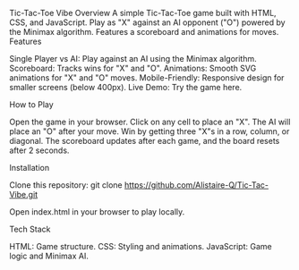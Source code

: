 Tic-Tac-Toe Vibe
Overview
A simple Tic-Tac-Toe game built with HTML, CSS, and JavaScript. Play as "X" against an AI opponent ("O") powered by the Minimax algorithm. Features a scoreboard and animations for moves.
Features

Single Player vs AI: Play against an AI using the Minimax algorithm.
Scoreboard: Tracks wins for "X" and "O".
Animations: Smooth SVG animations for "X" and "O" moves.
Mobile-Friendly: Responsive design for smaller screens (below 400px).
Live Demo: Try the game here.

How to Play

Open the game in your browser.
Click on any cell to place an "X".
The AI will place an "O" after your move.
Win by getting three "X"s in a row, column, or diagonal.
The scoreboard updates after each game, and the board resets after 2 seconds.

Installation

Clone this repository:
git clone https://github.com/Alistaire-Q/Tic-Tac-Vibe.git


Open index.html in your browser to play locally.


Tech Stack

HTML: Game structure.
CSS: Styling and animations.
JavaScript: Game logic and Minimax AI.




